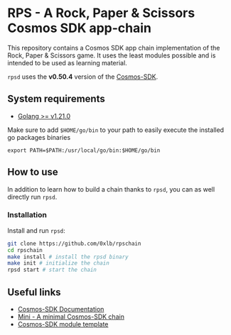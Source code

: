 # RPS - A Rock, Paper & Scissors Cosmos SDK app-chain

This repository contains a Cosmos SDK app chain implementation of the Rock, Paper & Scissors game.
It uses the least modules possible and is intended to be used as learning material.

`rpsd` uses the **v0.50.4** version of the [Cosmos-SDK](https://github.com/cosmos/cosmos-sdk).

## System requirements

- [Golang >= v1.21.0](https://go.dev/doc/install)

Make sure to add `$HOME/go/bin` to your path to easily execute
the installed go packages binaries

```
export PATH=$PATH:/usr/local/go/bin:$HOME/go/bin
```

## How to use

In addition to learn how to build a chain thanks to `rpsd`, you can as well directly run `rpsd`.

### Installation

Install and run `rpsd`:

```sh
git clone https://github.com/0xlb/rpschain
cd rpschain
make install # install the rpsd binary
make init # initialize the chain
rpsd start # start the chain
```

## Useful links

- [Cosmos-SDK Documentation](https://docs.cosmos.network/)
- [Mini - A minimal Cosmos-SDK chain](https://github.com/cosmosregistry/chain-minimal)
- [Cosmos-SDK module template](https://github.com/cosmosregistry/example)
